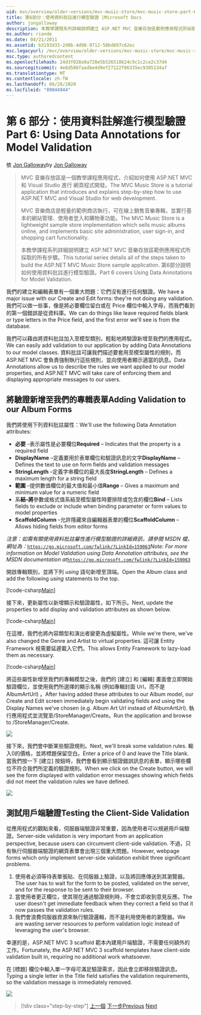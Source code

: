 ```yaml
---
uid: mvc/overview/older-versions/mvc-music-store/mvc-music-store-part-6
title: 第6部分：使用資料批註進行模型驗證 |Microsoft Docs
author: jongalloway
description: 本教學課程系列詳細說明建立 ASP.NET MVC 音樂存放區範例應用程式所採取的所有步驟。 第6部分說明如何使用模型 V 的資料批註 .。。
ms.author: riande
ms.date: 04/21/2011
ms.assetid: b3193d33-2d0b-4d98-9712-58bd897c62ec
msc.legacyurl: /mvc/overview/older-versions/mvc-music-store/mvc-music-store-part-6
msc.type: authoredcontent
ms.openlocfilehash: 24d3f028a9a720e5b526518624c9c1c2ce2c37d4
ms.sourcegitcommit: 4e6d586faadbe4d9ef27122f86335ec9385134af
ms.translationtype: MT
ms.contentlocale: zh-TW
ms.lasthandoff: 08/28/2020
ms.locfileid: "89044944"
---
```

# <a name="part-6-using-data-annotations-for-model-validation"></a><span data-ttu-id="e7851-104">第 6 部分：使用資料註解進行模型驗證</span><span class="sxs-lookup"><span data-stu-id="e7851-104">Part 6: Using Data Annotations for Model Validation</span></span>

<span data-ttu-id="e7851-105">依 [Jon Galloway](https://github.com/jongalloway)</span><span class="sxs-lookup"><span data-stu-id="e7851-105">by [Jon Galloway](https://github.com/jongalloway)</span></span>

> <span data-ttu-id="e7851-106">MVC 音樂存放區是一個教學課程應用程式，介紹如何使用 ASP.NET MVC 和 Visual Studio 進行 網頁程式開發。</span><span class="sxs-lookup"><span data-stu-id="e7851-106">The MVC Music Store is a tutorial application that introduces and explains step-by-step how to use ASP.NET MVC and Visual Studio for web development.</span></span>  
>   
> <span data-ttu-id="e7851-107">MVC 音樂商店是輕量的範例商店執行，可在線上銷售音樂專輯，並實行基本的網站管理、使用者登入和購物車功能。</span><span class="sxs-lookup"><span data-stu-id="e7851-107">The MVC Music Store is a lightweight sample store implementation which sells music albums online, and implements basic site administration, user sign-in, and shopping cart functionality.</span></span>  
>   
> <span data-ttu-id="e7851-108">本教學課程系列詳細說明建立 ASP.NET MVC 音樂存放區範例應用程式所採取的所有步驟。</span><span class="sxs-lookup"><span data-stu-id="e7851-108">This tutorial series details all of the steps taken to build the ASP.NET MVC Music Store sample application.</span></span> <span data-ttu-id="e7851-109">第6部分說明如何使用資料批註進行模型驗證。</span><span class="sxs-lookup"><span data-stu-id="e7851-109">Part 6 covers Using Data Annotations for Model Validation.</span></span>

<span data-ttu-id="e7851-110">我們的建立和編輯表單有一個重大問題：它們沒有進行任何驗證。</span><span class="sxs-lookup"><span data-stu-id="e7851-110">We have a major issue with our Create and Edit forms: they're not doing any validation.</span></span> <span data-ttu-id="e7851-111">我們可以做一些事，像是將必要欄位留白或在 Price 欄位中輸入字母，而我們看到的第一個錯誤是從資料庫。</span><span class="sxs-lookup"><span data-stu-id="e7851-111">We can do things like leave required fields blank or type letters in the Price field, and the first error we'll see is from the database.</span></span>

<span data-ttu-id="e7851-112">我們可以藉由將資料批註加入至模型類別，輕鬆地將驗證新增至我們的應用程式。</span><span class="sxs-lookup"><span data-stu-id="e7851-112">We can easily add validation to our application by adding Data Annotations to our model classes.</span></span> <span data-ttu-id="e7851-113">資料批註可讓我們描述要套用至模型屬性的規則，而 ASP.NET MVC 會負責強制執行這些規則，並向使用者顯示適當的訊息。</span><span class="sxs-lookup"><span data-stu-id="e7851-113">Data Annotations allow us to describe the rules we want applied to our model properties, and ASP.NET MVC will take care of enforcing them and displaying appropriate messages to our users.</span></span>

## <a name="adding-validation-to-our-album-forms"></a><span data-ttu-id="e7851-114">將驗證新增至我們的專輯表單</span><span class="sxs-lookup"><span data-stu-id="e7851-114">Adding Validation to our Album Forms</span></span>

<span data-ttu-id="e7851-115">我們將使用下列資料批註屬性：</span><span class="sxs-lookup"><span data-stu-id="e7851-115">We'll use the following Data Annotation attributes:</span></span>

- <span data-ttu-id="e7851-116">**必要** -表示屬性是必要欄位</span><span class="sxs-lookup"><span data-stu-id="e7851-116">**Required** – Indicates that the property is a required field</span></span>
- <span data-ttu-id="e7851-117">**DisplayName** –定義要用於表單欄位和驗證訊息的文字</span><span class="sxs-lookup"><span data-stu-id="e7851-117">**DisplayName** – Defines the text to use on form fields and validation messages</span></span>
- <span data-ttu-id="e7851-118">**StringLength** –定義字串欄位的最大長度</span><span class="sxs-lookup"><span data-stu-id="e7851-118">**StringLength** – Defines a maximum length for a string field</span></span>
- <span data-ttu-id="e7851-119">**範圍** –提供數值欄位的最大值和最小值</span><span class="sxs-lookup"><span data-stu-id="e7851-119">**Range** – Gives a maximum and minimum value for a numeric field</span></span>
- <span data-ttu-id="e7851-120">系**結–將**參數或格式值系結至模型屬性時要排除或包含的欄位</span><span class="sxs-lookup"><span data-stu-id="e7851-120">**Bind** – Lists fields to exclude or include when binding parameter or form values to model properties</span></span>
- <span data-ttu-id="e7851-121">**ScaffoldColumn** –允許隱藏來自編輯器表單的欄位</span><span class="sxs-lookup"><span data-stu-id="e7851-121">**ScaffoldColumn** – Allows hiding fields from editor forms</span></span>

<span data-ttu-id="e7851-122">*注意：如需有關使用資料批註屬性進行模型驗證的詳細資訊，請參閱 MSDN 檔，網址為：*[`https://go.microsoft.com/fwlink/?LinkId=159063`](https://go.microsoft.com/fwlink/?LinkId=159063)</span><span class="sxs-lookup"><span data-stu-id="e7851-122">*Note: For more information on Model Validation using Data Annotation attributes, see the MSDN documentation at*[`https://go.microsoft.com/fwlink/?LinkId=159063`](https://go.microsoft.com/fwlink/?LinkId=159063)</span></span>

<span data-ttu-id="e7851-123">開啟專輯類別，並將下列 *using* 語句新增至頂端。</span><span class="sxs-lookup"><span data-stu-id="e7851-123">Open the Album class and add the following *using* statements to the top.</span></span>

[!code-csharp[Main](mvc-music-store-part-6/samples/sample1.cs)]

<span data-ttu-id="e7851-124">接下來，更新屬性以新增顯示和驗證屬性，如下所示。</span><span class="sxs-lookup"><span data-stu-id="e7851-124">Next, update the properties to add display and validation attributes as shown below.</span></span>

[!code-csharp[Main](mvc-music-store-part-6/samples/sample2.cs)]

<span data-ttu-id="e7851-125">在這裡，我們也將內容類型和演出者變更為虛擬屬性。</span><span class="sxs-lookup"><span data-stu-id="e7851-125">While we're there, we've also changed the Genre and Artist to virtual properties.</span></span> <span data-ttu-id="e7851-126">這可讓 Entity Framework 視需要延遲載入它們。</span><span class="sxs-lookup"><span data-stu-id="e7851-126">This allows Entity Framework to lazy-load them as necessary.</span></span>

[!code-csharp[Main](mvc-music-store-part-6/samples/sample3.cs)]

<span data-ttu-id="e7851-127">將這些屬性新增至我們的專輯模型之後，我們的 [建立] 和 [編輯] 畫面會立即開始驗證欄位，並使用我們所選擇的顯示名稱 (例如專輯封面 Url，而不是 AlbumArtUrl) 。</span><span class="sxs-lookup"><span data-stu-id="e7851-127">After having added these attributes to our Album model, our Create and Edit screen immediately begin validating fields and using the Display Names we've chosen (e.g. Album Art Url instead of AlbumArtUrl).</span></span> <span data-ttu-id="e7851-128">執行應用程式並流覽至/StoreManager/Create。</span><span class="sxs-lookup"><span data-stu-id="e7851-128">Run the application and browse to /StoreManager/Create.</span></span>

![](mvc-music-store-part-6/_static/image1.png)

<span data-ttu-id="e7851-129">接下來，我們會中斷某些驗證規則。</span><span class="sxs-lookup"><span data-stu-id="e7851-129">Next, we'll break some validation rules.</span></span> <span data-ttu-id="e7851-130">輸入0的價格，並將標題保留空白。</span><span class="sxs-lookup"><span data-stu-id="e7851-130">Enter a price of 0 and leave the Title blank.</span></span> <span data-ttu-id="e7851-131">當我們按一下 [建立] 按鈕時，我們會看到顯示驗證錯誤訊息的表單，顯示哪些欄位不符合我們所定義的驗證規則。</span><span class="sxs-lookup"><span data-stu-id="e7851-131">When we click on the Create button, we will see the form displayed with validation error messages showing which fields did not meet the validation rules we have defined.</span></span>

![](mvc-music-store-part-6/_static/image2.png)

## <a name="testing-the-client-side-validation"></a><span data-ttu-id="e7851-132">測試用戶端驗證</span><span class="sxs-lookup"><span data-stu-id="e7851-132">Testing the Client-Side Validation</span></span>

<span data-ttu-id="e7851-133">從應用程式的觀點來看，伺服器端驗證非常重要，因為使用者可以規避用戶端驗證。</span><span class="sxs-lookup"><span data-stu-id="e7851-133">Server-side validation is very important from an application perspective, because users can circumvent client-side validation.</span></span> <span data-ttu-id="e7851-134">不過，只有執行伺服器端驗證的網頁表單會出現三個重大問題。</span><span class="sxs-lookup"><span data-stu-id="e7851-134">However, webpage forms which only implement server-side validation exhibit three significant problems.</span></span>

1. <span data-ttu-id="e7851-135">使用者必須等待表單張貼、在伺服器上驗證，以及將回應傳送到其瀏覽器。</span><span class="sxs-lookup"><span data-stu-id="e7851-135">The user has to wait for the form to be posted, validated on the server, and for the response to be sent to their browser.</span></span>
2. <span data-ttu-id="e7851-136">當使用者更正欄位，使其現在通過驗證規則時，不會立即收到意見反應。</span><span class="sxs-lookup"><span data-stu-id="e7851-136">The user doesn't get immediate feedback when they correct a field so that it now passes the validation rules.</span></span>
3. <span data-ttu-id="e7851-137">我們會浪費伺服器資源來執行驗證邏輯，而不是利用使用者的瀏覽器。</span><span class="sxs-lookup"><span data-stu-id="e7851-137">We are wasting server resources to perform validation logic instead of leveraging the user's browser.</span></span>

<span data-ttu-id="e7851-138">幸運的是，ASP.NET MVC 3 scaffold 範本內建用戶端驗證，不需要任何額外的工作。</span><span class="sxs-lookup"><span data-stu-id="e7851-138">Fortunately, the ASP.NET MVC 3 scaffold templates have client-side validation built in, requiring no additional work whatsoever.</span></span>

<span data-ttu-id="e7851-139">在 [標題] 欄位中輸入單一字母可滿足驗證需求，因此會立即移除驗證訊息。</span><span class="sxs-lookup"><span data-stu-id="e7851-139">Typing a single letter in the Title field satisfies the validation requirements, so the validation message is immediately removed.</span></span>

![](mvc-music-store-part-6/_static/image3.png)

> [!div class="step-by-step"]
> <span data-ttu-id="e7851-140">[上一個](mvc-music-store-part-5.md) 
> [下一步](mvc-music-store-part-7.md)</span><span class="sxs-lookup"><span data-stu-id="e7851-140">[Previous](mvc-music-store-part-5.md)
[Next](mvc-music-store-part-7.md)</span></span>
